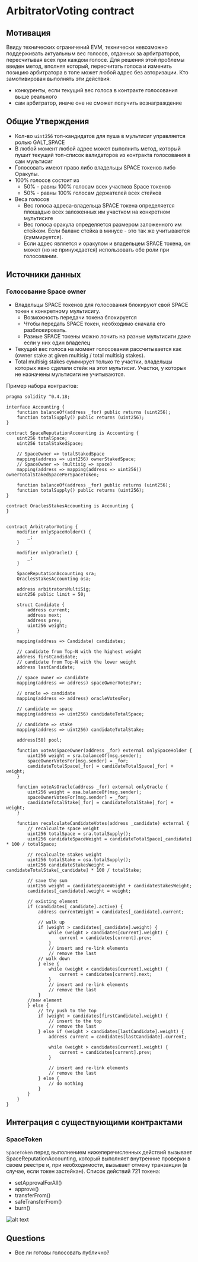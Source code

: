# ArbitratorVoting contract

## Мотивация

Ввиду технических ограничений EVM, технически невозможно поддерживать актуальным вес голосов, отданных за арбитраторов, пересчитывая всех при каждом голосе. Для решения этой проблемы введен метод, вполняя который, пересчитать голоса и изменить позицию арбитратора в топе может любой адрес без авторизации. Кто замотивирован выполнять эти действия:
* конкуренты, если текущий вес голоса в контракте голосования выше реального
* сам арбитратор, иначе оне не сможет получить вознаграждение

## Общие Утверждения

* Кол-во `uint256` топ-кандидатов для пуша в мультисиг управляется ролью GALT_SPACE
* В любой момент любой адрес может выполнить метод, который пушит текущий топ-список валидаторов из контракта голосования в сам мультисиг
* Голосовать имеют право либо владельцы SPACE токенов либо Оракулы.
* 100% голосов состоит из
    * 50% - равны 100% голосам всех участков Space токенов
    * 50% - равны 100% голосам держателей всех стейков
* Веса голосов
    * Вес голоса адреса-владельца SPACE токена определяется площадью всех заложенных им участком на конкретном мультисиге
    * Вес голоса оракула определяется размером заложенного им стейком. Если баланс стейка в минусе - это так же учитываются (суммируется).
    * Если адрес является и оракулом и владельцем SPACE токена, он может (но не принуждается) использовать обе роли при голосовании.

## Источники данных
### Голосование Space owner
* Владельцы SPACE токенов для голосования блокируют свой SPACE токен к конкретному мультисигу.
    * Возможность передачи токена блокируется
    * Чтобы передать SPACE токен, необходимо сначала его разблокировать.
    * Разные SPACE токены можно лочить на разные мультисиги даже если у них один владелец
* Текущий вес голоса на момент голосования рассчитывается как (owner stake at given multisig / total multisig stakes).
* Total multisig stakes суммирует только те участки, владельцы которых явно сделали стейк на этот мультисиг. Участки, у которых не назначены мультисиги не учитываются.

Пример набора контрактов:

````solidity
pragma solidity ^0.4.18;

interface Accounting {
    function balanceOf(address _for) public returns (uint256);
    function totalSupply() public returns (uint256);
}

contract SpaceReputationAccounting is Accounting {
    uint256 totalSpace;
    uint256 totalStakedSpace;

    // SpaceOwner => totalStakedSpace
    mapping(address => uint256) ownerStakedSpace;
    // SpaceOwner => (multisig => space)
    mapping(address => mapping(address => uint256)) ownerTotalStakedSpacePerSpaceToken;

    function balanceOf(address _for) public returns (uint256);
    function totalSupply() public returns (uint256);
}

contract OraclesStakesAccounting is Accounting {
}


contract ArbitratorVoting {
    modifier onlySpaceHolder() {
        _;
    }

    modifier onlyOracle() {
        _;
    }

    SpaceReputationAccounting sra;
    OraclesStakesAccounting osa;

    address arbitratorsMultiSig;
    uint256 public limit = 50;

    struct Candidate {
        address current;
        address next;
        address prev;
        uint256 weight;
    }
    
    mapping(address => Candidate) candidates;

    // candidate from Top-N with the highest weight
    address firstCandidate;
    // candidate from Top-N with the lower weight
    address lastCandidate;

    // space owner => candidate
    mapping(address => address) spaceOwnerVotesFor;
    
    // oracle => candidate
    mapping(address => address) oracleVotesFor;

    // candidate => space
    mapping(address => uint256) candidateTotalSpace;
    
    // candidate => stake
    mapping(address => uint256) candidateTotalStake;

    address[50] pool;

    function voteAsSpaceOwner(address _for) external onlySpaceHolder {
        uint256 weight = sra.balanceOf(msg.sender);
        spaceOwnerVotesFor[msg.sender] = _for;
        candidateTotalSpace[_for] = candidateTotalSpace[_for] + weight;
    }

    function voteAsOracle(address _for) external onlyOracle {
        uint256 weight = osa.balanceOf(msg.sender);
        spaceOwnerVotesFor[msg.sender] = _for;
        candidateTotalStake[_for] = candidateTotalStake[_for] + weight;
    }

    function recalculateCandidateVotes(address _candidate) external {
        // recalcualte space weight
        uint256 totalSpace = sra.totalSupply();
        uint256 candidateSpaceWeight = candidateTotalSpace[_candidate] * 100 / totalSpace;

        // recalcualte stakes weight
        uint256 totalStake = osa.totalSupply();
        uint256 candidateStakesWeight = candidateTotalStake[_candidate] * 100 / totalStake;
        
        // save the sum
        uint256 weight = candidateSpaceWeight + candidateStakesWeight;
        candidates[_candidate].weight = weight;
        
        // existing element
        if (candidates[_candidate].active) {
            address currentWeight = candidates[_candidate].current;

            // walk up
            if (weight > candidates[_candidate].weight) {
                while (weight > candidates[current].weight) {
                    current = candidates[current].prev;
                }
                // insert and re-link elements
                // remove the last
            // walk down
            } else {
                while (weight < candidates[current].weight) {
                    current = candidates[current].next;
                }
                // insert and re-link elements
                // remove the last
            }
        //new element
        } else {
            // try push to the top
            if (weight > candidates[firstCandidate].weight) {
                // insert to the top
                // remove the last
            } else if (weight > candidates[lastCandidate].weight) {
                address current = candidates[lastCandidate].current;
    
                while (weight > candidates[current].weight) {
                    current = candidates[current].prev;
                }
    
                // insert and re-link elements
                // remove the last
            } else {
                // do nothing
            }
        }
    }
}

````


## Интеграция с существующими контрактами
### SpaceToken
`SpaceToken` перед выполнением нижеперечисленных действий вызывает SpaceReputationAccounting, который выполняет внутренние проверки в своем реестре и, при необходимости, вызывает отмену транзакции (в случае, если токен застейкан). Список действий 721 токена:
* setApprovalForAll()
* approve()
* transferFrom()
* safeTransferFrom()
* burn()

![alt text](https://docs.google.com/drawings/d/e/2PACX-1vTHs-0ZSvvgisoPGW1V434Y2JwptSRCx2TqxWG6VOrvYOQJwJz2nBZIyflnUyPmVFxZDPKLJDTiV0pE/pub?w=960&h=720)



## Questions

* Все ли готовы голосовать публично?

